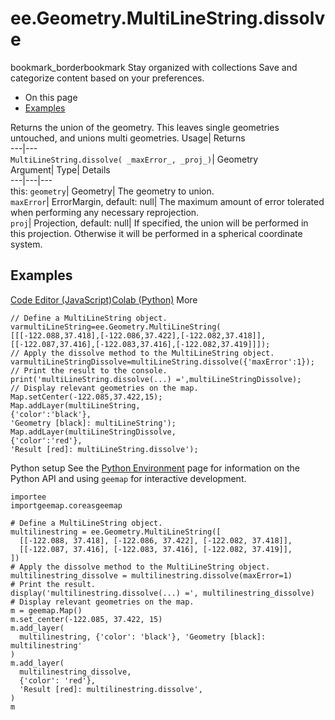  
#  ee.Geometry.MultiLineString.dissolve
bookmark_borderbookmark Stay organized with collections  Save and categorize content based on your preferences. 
  * On this page
  * [Examples](https://developers.google.com/earth-engine/apidocs/ee-geometry-multilinestring-dissolve#examples)


Returns the union of the geometry. This leaves single geometries untouched, and unions multi geometries. 
Usage| Returns  
---|---  
`MultiLineString.dissolve( _maxError_, _proj_)`| Geometry  
Argument| Type| Details  
---|---|---  
this: `geometry`| Geometry| The geometry to union.  
`maxError`| ErrorMargin, default: null| The maximum amount of error tolerated when performing any necessary reprojection.  
`proj`| Projection, default: null| If specified, the union will be performed in this projection. Otherwise it will be performed in a spherical coordinate system.  
## Examples
[Code Editor (JavaScript)](https://developers.google.com/earth-engine/apidocs/ee-geometry-multilinestring-dissolve#code-editor-javascript-sample)[Colab (Python)](https://developers.google.com/earth-engine/apidocs/ee-geometry-multilinestring-dissolve#colab-python-sample) More
```
// Define a MultiLineString object.
varmultiLineString=ee.Geometry.MultiLineString(
[[[-122.088,37.418],[-122.086,37.422],[-122.082,37.418]],
[[-122.087,37.416],[-122.083,37.416],[-122.082,37.419]]]);
// Apply the dissolve method to the MultiLineString object.
varmultiLineStringDissolve=multiLineString.dissolve({'maxError':1});
// Print the result to the console.
print('multiLineString.dissolve(...) =',multiLineStringDissolve);
// Display relevant geometries on the map.
Map.setCenter(-122.085,37.422,15);
Map.addLayer(multiLineString,
{'color':'black'},
'Geometry [black]: multiLineString');
Map.addLayer(multiLineStringDissolve,
{'color':'red'},
'Result [red]: multiLineString.dissolve');
```
Python setup
See the [ Python Environment](https://developers.google.com/earth-engine/guides/python_install) page for information on the Python API and using `geemap` for interactive development.
```
importee
importgeemap.coreasgeemap
```
```
# Define a MultiLineString object.
multilinestring = ee.Geometry.MultiLineString([
  [[-122.088, 37.418], [-122.086, 37.422], [-122.082, 37.418]],
  [[-122.087, 37.416], [-122.083, 37.416], [-122.082, 37.419]],
])
# Apply the dissolve method to the MultiLineString object.
multilinestring_dissolve = multilinestring.dissolve(maxError=1)
# Print the result.
display('multilinestring.dissolve(...) =', multilinestring_dissolve)
# Display relevant geometries on the map.
m = geemap.Map()
m.set_center(-122.085, 37.422, 15)
m.add_layer(
  multilinestring, {'color': 'black'}, 'Geometry [black]: multilinestring'
)
m.add_layer(
  multilinestring_dissolve,
  {'color': 'red'},
  'Result [red]: multilinestring.dissolve',
)
m
```

